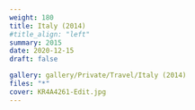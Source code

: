 ```yaml
---
weight: 180
title: Italy (2014)
#title_align: "left"
summary: 2015
date: 2020-12-15
draft: false

gallery: gallery/Private/Travel/Italy (2014)
files: "*"
cover: KR4A4261-Edit.jpg
---
```

